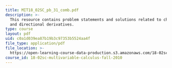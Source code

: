 ```yaml
---
title: MIT18_02SC_pb_31_comb.pdf
description: >-
  This resource contains problem statements and solutions related to chain rule
  and directional derivatives.
type: course
layout: pdf
uid: c0a1d039ea87b19b3c97353b5524aa4f
file_type: application/pdf
file_location: >-
  https://open-learning-course-data-production.s3.amazonaws.com/18-02sc-multivariable-calculus-fall-2010/c0a1d039ea87b19b3c97353b5524aa4f_MIT18_02SC_pb_31_comb.pdf
course_id: 18-02sc-multivariable-calculus-fall-2010
---
```

